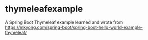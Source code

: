 # thymeleafexample
A Spring Boot Thymeleaf example learned and wrote from https://mkyong.com/spring-boot/spring-boot-hello-world-example-thymeleaf/
